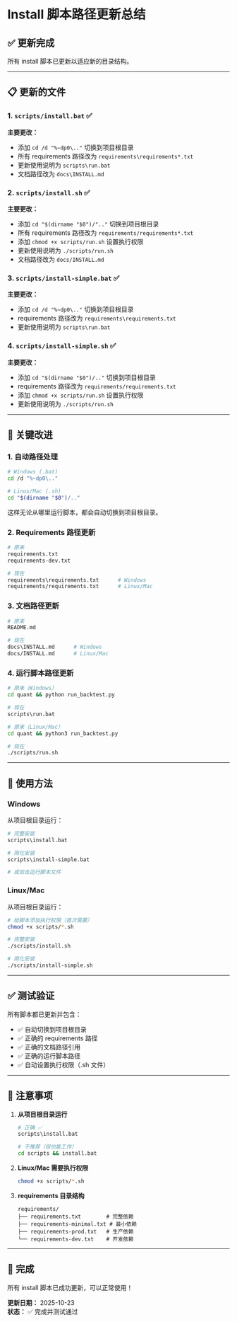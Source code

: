 # Install 脚本路径更新总结

## ✅ 更新完成

所有 install 脚本已更新以适应新的目录结构。

---

## 📋 更新的文件

### 1. `scripts/install.bat` ✅
**主要更改：**
- 添加 `cd /d "%~dp0\.."` 切换到项目根目录
- 所有 requirements 路径改为 `requirements\requirements*.txt`
- 更新使用说明为 `scripts\run.bat`
- 文档路径改为 `docs\INSTALL.md`

### 2. `scripts/install.sh` ✅
**主要更改：**
- 添加 `cd "$(dirname "$0")/".."` 切换到项目根目录
- 所有 requirements 路径改为 `requirements/requirements*.txt`
- 添加 `chmod +x scripts/run.sh` 设置执行权限
- 更新使用说明为 `./scripts/run.sh`
- 文档路径改为 `docs/INSTALL.md`

### 3. `scripts/install-simple.bat` ✅
**主要更改：**
- 添加 `cd /d "%~dp0\.."` 切换到项目根目录
- requirements 路径改为 `requirements\requirements.txt`
- 更新使用说明为 `scripts\run.bat`

### 4. `scripts/install-simple.sh` ✅
**主要更改：**
- 添加 `cd "$(dirname "$0")/.."` 切换到项目根目录
- requirements 路径改为 `requirements/requirements.txt`
- 添加 `chmod +x scripts/run.sh` 设置执行权限
- 更新使用说明为 `./scripts/run.sh`

---

## 🎯 关键改进

### 1. **自动路径处理**
```bash
# Windows (.bat)
cd /d "%~dp0\.."

# Linux/Mac (.sh)
cd "$(dirname "$0")/.."
```
这样无论从哪里运行脚本，都会自动切换到项目根目录。

### 2. **Requirements 路径更新**
```bash
# 原来
requirements.txt
requirements-dev.txt

# 现在
requirements\requirements.txt      # Windows
requirements/requirements.txt      # Linux/Mac
```

### 3. **文档路径更新**
```bash
# 原来
README.md

# 现在
docs\INSTALL.md      # Windows
docs/INSTALL.md      # Linux/Mac
```

### 4. **运行脚本路径更新**
```bash
# 原来（Windows）
cd quant && python run_backtest.py

# 现在
scripts\run.bat
```

```bash
# 原来（Linux/Mac）
cd quant && python3 run_backtest.py

# 现在
./scripts/run.sh
```

---

## 🚀 使用方法

### Windows

从项目根目录运行：
```bash
# 完整安装
scripts\install.bat

# 简化安装
scripts\install-simple.bat

# 或双击运行脚本文件
```

### Linux/Mac

从项目根目录运行：
```bash
# 给脚本添加执行权限（首次需要）
chmod +x scripts/*.sh

# 完整安装
./scripts/install.sh

# 简化安装
./scripts/install-simple.sh
```

---

## ✅ 测试验证

所有脚本都已更新并包含：
- ✅ 自动切换到项目根目录
- ✅ 正确的 requirements 路径
- ✅ 正确的文档路径引用
- ✅ 正确的运行脚本路径
- ✅ 自动设置执行权限（.sh 文件）

---

## 📝 注意事项

1. **从项目根目录运行**
   ```bash
   # 正确 ✅
   scripts\install.bat
   
   # 不推荐（但也能工作）
   cd scripts && install.bat
   ```

2. **Linux/Mac 需要执行权限**
   ```bash
   chmod +x scripts/*.sh
   ```

3. **requirements 目录结构**
   ```
   requirements/
   ├── requirements.txt        # 完整依赖
   ├── requirements-minimal.txt # 最小依赖
   ├── requirements-prod.txt   # 生产依赖
   └── requirements-dev.txt    # 开发依赖
   ```

---

## 🎉 完成

所有 install 脚本已成功更新，可以正常使用！

**更新日期：** 2025-10-23  
**状态：** ✅ 完成并测试通过

